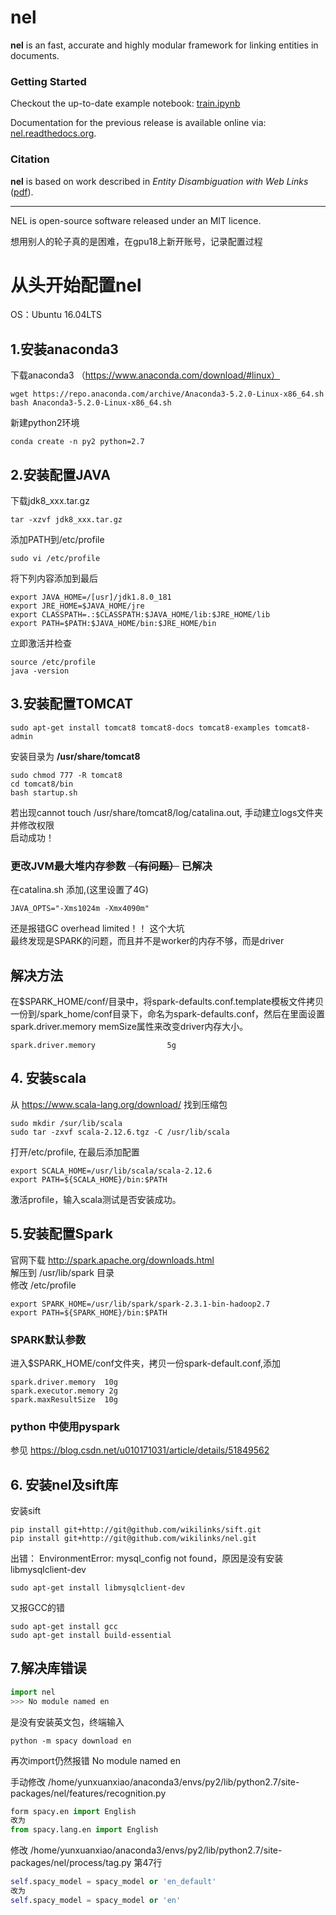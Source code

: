 nel
======================

__nel__ is an fast, accurate and highly modular framework for linking entities in documents.

### Getting Started

Checkout the up-to-date example notebook: [train.ipynb](notebooks/train.ipynb)

Documentation for the previous release is available online via: [nel.readthedocs.org](http://nel.readthedocs.org/en/latest/).

### Citation

__nel__ is based on work described in *Entity Disambiguation with Web Links* ([pdf](http://aclweb.org/anthology/Q15-1011)).

----------------
NEL is open-source software released under an MIT licence.

想用别人的轮子真的是困难，在gpu18上新开账号，记录配置过程
# 从头开始配置nel
OS：Ubuntu 16.04LTS
## 1.安装anaconda3
下载anaconda3 （https://www.anaconda.com/download/#linux）
```
wget https://repo.anaconda.com/archive/Anaconda3-5.2.0-Linux-x86_64.sh
bash Anaconda3-5.2.0-Linux-x86_64.sh
```
新建python2环境
```
conda create -n py2 python=2.7
```

## 2.安装配置JAVA
下载jdk8_xxx.tar.gz
```
tar -xzvf jdk8_xxx.tar.gz
```
添加PATH到/etc/profile
```
sudo vi /etc/profile
```
将下列内容添加到最后
```
export JAVA_HOME=/[usr]/jdk1.8.0_181
export JRE_HOME=$JAVA_HOME/jre
export CLASSPATH=.:$CLASSPATH:$JAVA_HOME/lib:$JRE_HOME/lib
export PATH=$PATH:$JAVA_HOME/bin:$JRE_HOME/bin
```
立即激活并检查
```
source /etc/profile
java -version
```

## 3.安装配置TOMCAT
```
sudo apt-get install tomcat8 tomcat8-docs tomcat8-examples tomcat8-admin
```
安装目录为 **/usr/share/tomcat8**
```
sudo chmod 777 -R tomcat8
cd tomcat8/bin
bash startup.sh
```
若出现cannot touch /usr/share/tomcat8/log/catalina.out, 手动建立logs文件夹并修改权限  
启动成功！

### 更改JVM最大堆内存参数 ~~**（有问题）**~~ 已解决

在catalina.sh 添加,(这里设置了4G) 
```
JAVA_OPTS="-Xms1024m -Xmx4090m"
```
还是报错GC overhead limited！！ 这个大坑  
最终发现是SPARK的问题，而且并不是worker的内存不够，而是driver

## 解决方法
在$SPARK_HOME/conf/目录中，将spark-defaults.conf.template模板文件拷贝一份到/spark_home/conf目录下，命名为spark-defaults.conf，然后在里面设置spark.driver.memory  memSize属性来改变driver内存大小。
```
spark.driver.memory                5g
```


## 4. 安装scala
从 https://www.scala-lang.org/download/ 找到压缩包
```
sudo mkdir /sur/lib/scala
sudo tar -zxvf scala-2.12.6.tgz -C /usr/lib/scala
```

打开/etc/profile, 在最后添加配置
```
export SCALA_HOME=/usr/lib/scala/scala-2.12.6
export PATH=${SCALA_HOME}/bin:$PATH
```
激活profile，输入scala测试是否安装成功。

## 5.安装配置Spark
官网下载 http://spark.apache.org/downloads.html   
解压到 /usr/lib/spark 目录  
修改 /etc/profile
```
export SPARK_HOME=/usr/lib/spark/spark-2.3.1-bin-hadoop2.7
export PATH=${SPARK_HOME}/bin:$PATH
```
### SPARK默认参数
进入$SPARK_HOME/conf文件夹，拷贝一份spark-default.conf,添加
```
spark.driver.memory  10g
spark.executor.memory 2g
spark.maxResultSize  10g
```


### python 中使用pyspark 
参见 https://blog.csdn.net/u010171031/article/details/51849562

## 6. 安装nel及sift库
安装sift
```
pip install git+http://git@github.com/wikilinks/sift.git
pip install git+http://git@github.com/wikilinks/nel.git
```
出错： EnvironmentError: mysql_config not found，原因是没有安装 libmysqlclient-dev
```
sudo apt-get install libmysqlclient-dev
```
又报GCC的错
```
sudo apt-get install gcc
sudo apt-get install build-essential
```

## 7.解决库错误
```python
import nel
>>> No module named en
```
是没有安装英文包，终端输入
```
python -m spacy download en
```
再次import仍然报错 No module named en  

手动修改 /home/yunxuanxiao/anaconda3/envs/py2/lib/python2.7/site-packages/nel/features/recognition.py
```python
form spacy.en import English
改为
from spacy.lang.en import English
```
修改 /home/yunxuanxiao/anaconda3/envs/py2/lib/python2.7/site-packages/nel/process/tag.py 第47行
```python
self.spacy_model = spacy_model or 'en_default'
改为
self.spacy_model = spacy_model or 'en'
```



